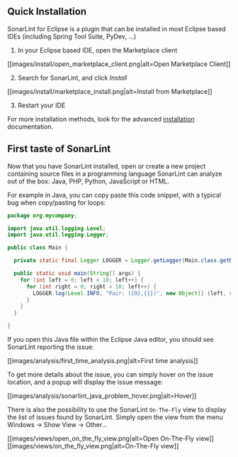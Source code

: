 ## Quick Installation

SonarLint for Eclipse is a plugin that can be installed in most Eclipse based IDEs (including Spring Tool Suite, PyDev, ...)

1.  In your Eclipse based IDE, open the Marketplace client

[[images/install/open_marketplace_client.png|alt=Open Marketplace Client]]

2. Search for SonarLint, and click _Install_

[[images/install/marketplace_install.png|alt=Install from Marketplace]]

3. Restart your IDE

For more installation methods, look for the advanced [installation](Installation) documentation.

## First taste of SonarLint

Now that you have SonarLint installed, open or create a new project containing source files in a programming language SonarLint can analyze out of the box: Java, PHP, Python, JavaScript or HTML.

For example in Java, you can copy paste this code snippet, with a typical bug when copy/pasting for loops:

```java
package org.mycompany;

import java.util.logging.Level;
import java.util.logging.Logger;

public class Main {

  private static final Logger LOGGER = Logger.getLogger(Main.class.getName());

  public static void main(String[] args) {
    for (int left = 0; left < 10; left++) {
      for (int right = 0; right < 10; left++) {
        LOGGER.log(Level.INFO, "Pair: ({0},{1})", new Object[] {left, right});
      }
    }
  }

}
```

If you open this Java file within the Eclipse Java editor, you should see SonarLint reporting the issue:

[[images/analysis/first_time_analysis.png|alt=First time analysis]]

To get more details about the issue, you can simply hover on the issue location, and a popup will display the issue message:

[[images/analysis/sonarlint_java_problem_hover.png|alt=Hover]]

There is also the possibility to use the SonarLint `On-The-Fly` view to display the list of issues found by SonarLint. Simply open the view from the menu Windows -> Show View -> Other...

[[images/views/open_on_the_fly_view.png|alt=Open On-The-Fly view]]
[[images/views/on_the_fly_view.png|alt=On-The-Fly view]]